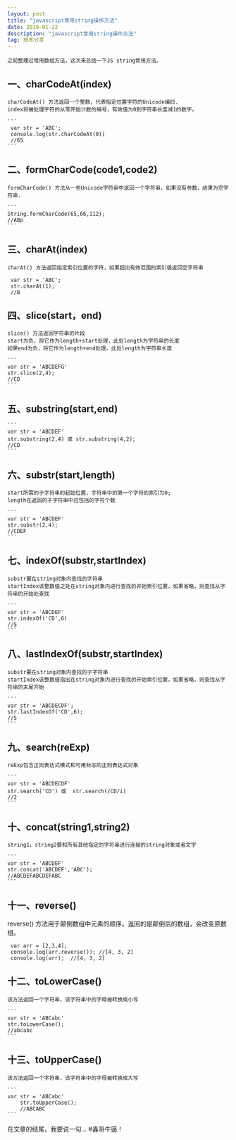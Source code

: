 ```yaml
---
layout: post
title: "javascript常用string操作方法"
date: 2019-01-22
description: "javascript常用string操作方法"
tag: 技术分享
---   
```


    之前整理过常用数组方法，这次来总结一下JS string常用方法。


## 一、charCodeAt(index)

    charCodeAt() 方法返回一个整数，代表指定位置字符的Unicode编码.
    index将被处理字符的从零开始计数的编号，有效值为0到字符串长度减1的数字。

    ```
     var str = 'ABC';
     console.log(str.charCodeAt(0))
     //65
    ```

## 二、formCharCode(code1,code2)

    formCharCode() 方法从一些Unicode字符串中返回一个字符串，如果没有参数，结果为空字符串.

    ```
    String.formCharCode(65,66,112);
    //ABp
    ```

## 三、charAt(index)

    charAt() 方法返回指定索引位置的字符，如果超出有效范围的索引值返回空字符串

   ```
    var str = 'ABC';
    str.charAt(1);
    //B
   ```

## 四、slice(start，end)

    slice() 方法返回字符串的片段
    start为负，将它作为length+start处理，此处length为字符串的长度
    如果end为负，将它作为length+end处理，此处length为字符串长度

    ```
    var str = 'ABCDEFG'
    str.slice(2,4);
    //CD
    ```

## 五、substring(start,end)


    ```
    var str = 'ABCDEF'
    str.substring(2,4) 或 str.substring(4,2);
    //CD
    ```

## 六、substr(start,length)

    start所需的子字符串的起始位置，字符串中的第一个字符的索引为0;
    length在返回的子字符串中应包括的字符个数

    ```
    var str = 'ABCDEF'
    str.substr(2,4);
    //CDEF
    ```

## 七、indexOf(substr,startIndex)

    substr要在string对象内查找的字符串
    startIndex该整数值之处在string对象内进行查找的开始索引位置，如果省略，则查找从字符串的开始处查找

    ```
    var str = 'ABCDEF'
    str.indexOf('CD',6)
    //5
    ```

## 八、lastIndexOf(substr,startIndex)

    substr要在string对象内查找的子字符串
    startIndex该整数值指出在string对象内进行查找的开始索引位置，如果省略，则查找从字符串的末尾开始

    ```
    var str = 'ABCDECDF';
    str.lastIndexOf('CD',6);
    //5
    ```

## 九、search(reExp)

    reExp包含正则表达式模式和可用标志的正则表达式对象

    ```
    var str = 'ABCDECDF'
    str.search('CD') 或  str.search(/CD/i)
    //2
    ```

## 十、concat(string1,string2)

    string1，string2要和所有其他指定的字符串进行连接的string对象或者文字

    ```
    var str = 'ABCDEF'
    str.concat('ABCDEF','ABC');
    //ABCDEFABCDEFABC
    ```

## 十一、reverse()

   reverse() 方法用于颠倒数组中元素的顺序。返回的是颠倒后的数组，会改变原数组。

   ```
    var arr = [2,3,4];
    console.log(arr.reverse()); //[4, 3, 2]
    console.log(arr);  //[4, 3, 2]
   ```

## 十二、toLowerCase()

    该方法返回一个字符串，该字符串中的字母被转换成小写

    ```
    var str = 'ABCabc'
    str.toLowerCase();
    //abcabc
    ```


## 十三、toUpperCase()

    该方法返回一个字符串，该字符串中的字母被转换成大写

    ```
    var str = 'ABCabc'
        str.toUpperCase();
        //ABCABC
    ```


在文章的结尾，我要说一句...
#鑫哥牛逼！